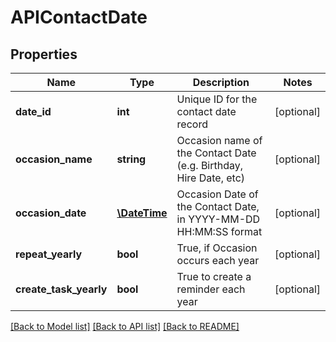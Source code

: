 # APIContactDate

## Properties
Name | Type | Description | Notes
------------ | ------------- | ------------- | -------------
**date_id** | **int** | Unique ID for the contact date record | [optional] 
**occasion_name** | **string** | Occasion name of the Contact Date (e.g. Birthday, Hire Date, etc) | [optional] 
**occasion_date** | [**\DateTime**](\DateTime.md) | Occasion Date of the Contact Date, in YYYY-MM-DD HH:MM:SS format | [optional] 
**repeat_yearly** | **bool** | True, if Occasion occurs each year | [optional] 
**create_task_yearly** | **bool** | True to create a reminder each year | [optional] 

[[Back to Model list]](../README.md#documentation-for-models) [[Back to API list]](../README.md#documentation-for-api-endpoints) [[Back to README]](../README.md)


